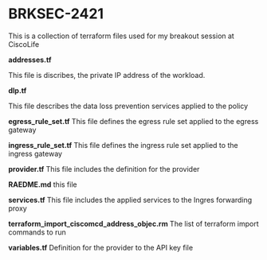 # BRKSEC-2421

This is a collection of terraform files used for my breakout session at CiscoLife  

**addresses.tf**

This file is discribes, the private IP address of the workload.

**dlp.tf**

This file describes the data loss prevention services applied to the policy

**egress_rule_set.tf**
This file defines the egress rule set applied to the egress gateway

**ingress_rule_set.tf**
This file defines the ingress rule set applied to the ingress gateway

**provider.tf**
This file includes the definition for the provider

**RAEDME.md**
this file

**services.tf**
This file includes the applied services to the Ingres forwarding proxy

**terraform_import_ciscomcd_address_objec.rm**
The list of terraform  import commands to run

**variables.tf**
Definition for the provider to the API key file
